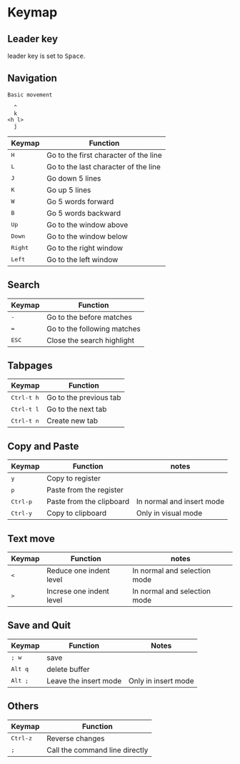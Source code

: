 # Keymap

## Leader key

leader key is set to <kbd>Space</kbd>.

## Navigation

```text
Basic movement

  ^
  k
<h l>
  j
```

| Keymap           | Function                              |
|------------------|---------------------------------------|
| <kbd>H</kbd>     | Go to the first character of the line |
| <kbd>L</kbd>     | Go to the last character of the line  |
| <kbd>J</kbd>     | Go down 5 lines                       |
| <kbd>K</kbd>     | Go up 5 lines                         |
| <kbd>W</kbd>     | Go 5 words forward                    |
| <kbd>B</kbd>     | Go 5 words backward                   |
| <kbd>Up</kbd>    | Go to the window above                |
| <kbd>Down</kbd>  | Go to the window below                |
| <kbd>Right</kbd> | Go to the right window                |
| <kbd>Left</kbd>  | Go to the left window                 |

## Search

| Keymap         | Function                    |
|----------------|-----------------------------|
| <kbd>-</kbd>   | Go to the before matches    |
| <kbd>=</kbd>   | Go to the following matches |
| <kbd>ESC</kbd> | Close the search highlight  |

## Tabpages

| Keymap              | Function               |
|---------------------|------------------------|
| <kbd>Ctrl-t h</kbd> | Go to the previous tab |
| <kbd>Ctrl-t l</kbd> | Go to the next tab     |
| <kbd>Ctrl-t n</kbd> | Create new tab         |

## Copy and Paste

| Keymap            | Function                 | notes                     |
|-------------------|--------------------------|---------------------------|
| <kbd>y</kbd>      | Copy to register         |                           |
| <kbd>p</kbd>      | Paste from the register  |                           |
| <kbd>Ctrl-p</kbd> | Paste from the clipboard | In normal and insert mode |
| <kbd>Ctrl-y</kbd> | Copy to clipboard        | Only in visual mode       |

## Text move

| Keymap       | Function                 | notes                        |
|--------------|--------------------------|------------------------------|
| <kbd><</kbd> | Reduce one indent level  | In normal and selection mode |
| <kbd>></kbd> | Increse one indent level | In normal and selection mode |

## Save and Quit

| Keymap           | Function              | Notes                |
|------------------|-----------------------|----------------------|
| <kbd>; w</kbd>   | save                  |                      |
| <kbd>Alt q</kbd> | delete buffer         |                      |
| <kbd>Alt ;</kbd> | Leave the insert mode | Only in insert mode  |

## Others

| Keymap            | Function                       |
|-------------------|--------------------------------|
| <kbd>Ctrl-z</kbd> | Reverse changes                |
| <kbd>;</kbd>      | Call the command line directly |
